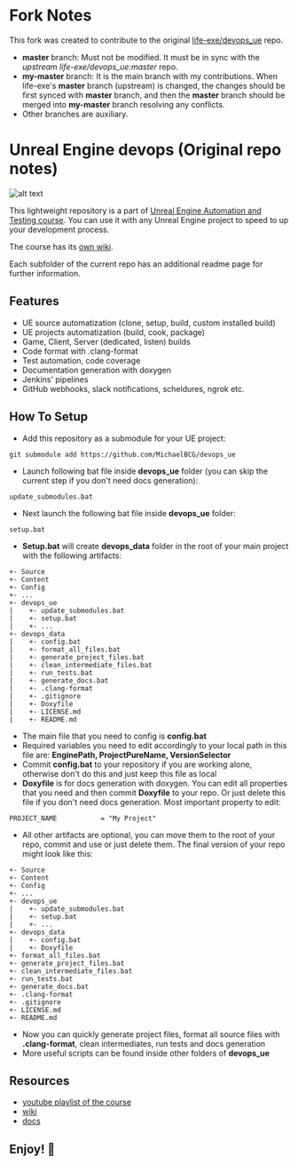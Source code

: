 # Fork Notes
This fork was created to contribute to the original [life-exe/devops_ue](https://github.com/life-exe/devops_ue) repo.

- **master** branch: Must not be modified. It must be in sync with the _upstream life-exe/devops_ue:master_ repo.
- **my-master** branch: It is the main branch with my contributions. When life-exe's **master** branch (upstream) is changed, the changes should be first synced with **master** branch, and then the **master** branch should be merged into **my-master** branch resolving any conflicts.
- Other branches are auxiliary.

# Unreal Engine devops (Original repo notes)

![alt text](https://github.com/MichaelBCG/devops_ue/blob/master/assets/logo.png)

This lightweight repository is a part of [Unreal Engine Automation and Testing course](https://youtube.com/playlist?list=PL2XQZYeh2Hh-PdSglBEm520Eboph1GcA2).
You can use it with any Unreal Engine project to speed to up your development process.

The course has its [own wiki](https://lifeexe-art.gitbook.io/unreal-automation).

Each subfolder of the current repo has an additional readme page for further information.

## Features

* UE source automatization (clone, setup, build, custom installed build)
* UE projects automatization (build, cook, package)
* Game, Client, Server (dedicated, listen) builds
* Code format with .clang-format
* Test automation, code coverage
* Documentation generation with doxygen
* Jenkins' pipelines
* GitHub webhooks, slack notifications, scheldures, ngrok etc.

## How To Setup

* Add this repository as a submodule for your UE project:

```
git submodule add https://github.com/MichaelBCG/devops_ue
```

* Launch following bat file inside **devops_ue** folder (you can skip the current step if you don't need docs generation):

```
update_submodules.bat
```

* Next launch the following bat file inside **devops_ue** folder:

```
setup.bat
```

* **Setup.bat** will create **devops_data** folder in the root of your main project with the following artifacts:

```
+- Source
+- Content
+- Config
+- ...
+- devops_ue
|    +- update_submodules.bat
|    +- setup.bat
|    +- ...
+- devops_data
|    +- config.bat
|    +- format_all_files.bat
|    +- generate_project_files.bat
|    +- clean_intermediate_files.bat
|    +- run_tests.bat
|    +- generate_docs.bat
|    +- .clang-format
|    +- .gitignore
|    +- Doxyfile
|    +- LICENSE.md
|    +- README.md
```

* The main file that you need to config is **config.bat**
* Required variables you need to edit accordingly to your local path in this file are: **EnginePath, ProjectPureName, VersionSelector**
* Commit **config.bat** to your repository if you are working alone, otherwise don't do this and just keep this file as local
* **Doxyfile** is for docs generation with doxygen. You can edit all properties that you need and then commit **Doxyfile** to your repo. Or just delete this file if you don't need docs generation. Most important property to edit:

```
PROJECT_NAME           = "My Project"
```

* All other artifacts are optional, you can move them to the root of your repo, commit and use or just delete them. The final version of your repo might look like this:

```
+- Source
+- Content
+- Config
+- ...
+- devops_ue
|    +- update_submodules.bat
|    +- setup.bat
|    +- ...
+- devops_data
|    +- config.bat
|    +- Doxyfile
+- format_all_files.bat
+- generate_project_files.bat
+- clean_intermediate_files.bat
+- run_tests.bat
+- generate_docs.bat
+- .clang-format
+- .gitignore
+- LICENSE.md
+- README.md
```

* Now you can quickly generate project files, format all source files with **.clang-format**, clean intermediates, run tests and docs generation
* More useful scripts can be found inside other folders of **devops_ue**

## Resources

* [youtube playlist of the course](https://www.youtube.com/watch?v=25Ru2h4G0aQ&list=PL2XQZYeh2Hh-PdSglBEm520Eboph1GcA2)
* [wiki](https://lifeexe-art.gitbook.io/unreal-automation)
* [docs](https://life-exe.github.io/UnrealTPSGame)

## Enjoy! 🚀️
